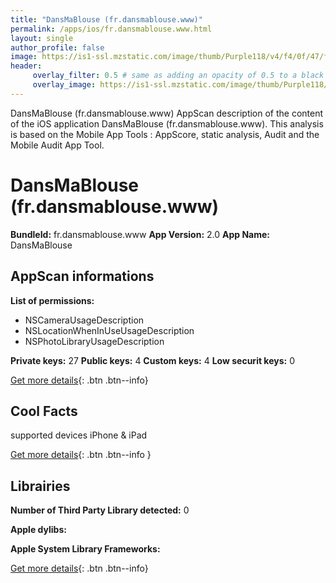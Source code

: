 ```yaml
---
title: "DansMaBlouse (fr.dansmablouse.www)"
permalink: /apps/ios/fr.dansmablouse.www.html
layout: single
author_profile: false
image: https://is1-ssl.mzstatic.com/image/thumb/Purple118/v4/f4/0f/47/f40f477c-5e59-0ecd-a79a-b743c05d0297/AppIcon-1x_U007emarketing-85-220-0-9.png/512x512bb.jpg
header: 
     overlay_filter: 0.5 # same as adding an opacity of 0.5 to a black background
     overlay_image: https://is1-ssl.mzstatic.com/image/thumb/Purple118/v4/f4/0f/47/f40f477c-5e59-0ecd-a79a-b743c05d0297/AppIcon-1x_U007emarketing-85-220-0-9.png/512x512bb.jpg
---
```

DansMaBlouse (fr.dansmablouse.www) AppScan description of the content of the iOS application DansMaBlouse (fr.dansmablouse.www). This analysis is based on the Mobile App Tools : AppScore, static analysis, Audit and the Mobile Audit App Tool.

# DansMaBlouse (fr.dansmablouse.www)

**BundleId:** fr.dansmablouse.www
**App Version:** 2.0
**App Name:** DansMaBlouse


## AppScan informations 

**List of permissions:** 
- NSCameraUsageDescription
- NSLocationWhenInUseUsageDescription
- NSPhotoLibraryUsageDescription
  
  
**Private keys:** 27
**Public keys:** 4
**Custom keys:** 4
**Low securit keys:** 0
  
[Get more details](/pricing.html){: .btn .btn--info}

## Cool Facts

supported devices iPhone & iPad
  
[Get more details](/pricing.html){: .btn .btn--info }

## Librairies 
**Number of Third Party Library detected:** 0


**Apple dylibs:**


**Apple System Library Frameworks:**


  
[Get more details](/pricing.html){: .btn .btn--info}

